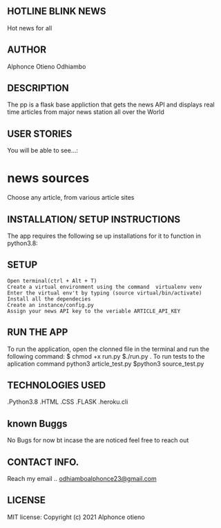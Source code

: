 ## HOTLINE BLINK NEWS
Hot news for all
## AUTHOR
Alphonce Otieno Odhiambo 
## DESCRIPTION
The pp is a flask base appliction that gets the news API and displays real time articles from major news station all over the World
## USER STORIES
You will be able to see...:
# news sources
Choose any article, from various article sites
## INSTALLATION/ SETUP INSTRUCTIONS
The app requires the following se up installations for it to function in python3.8:
## SETUP
    Open terminal(ctrl + Alt + T)
    Create a virtual environment using the command  virtualenv venv
    Enter the virtual env't by typing (source virtual/bin/activate)
    Install all the dependecies 
    Create an instance/config.py
    Assign your news API key to the veriable ARTICLE_API_KEY
## RUN THE APP
To run the application, open the clonned file in the terminal and run the following command:
    $ chmod +x run.py $./run.py .
    To run tests to the aplication command python3 article_test.py $python3 source_test.py
## TECHNOLOGIES USED
.Python3.8
.HTML
.CSS
.FLASK
.heroku.cli
## known Buggs
No Bugs for now bt incase the are noticed feel free to reach out

## CONTACT INFO.
Reach my email .. odhiamboalphonce23@gmail.com

## LICENSE
MIT license: Copyright (c) 2021 Alphonce otieno



